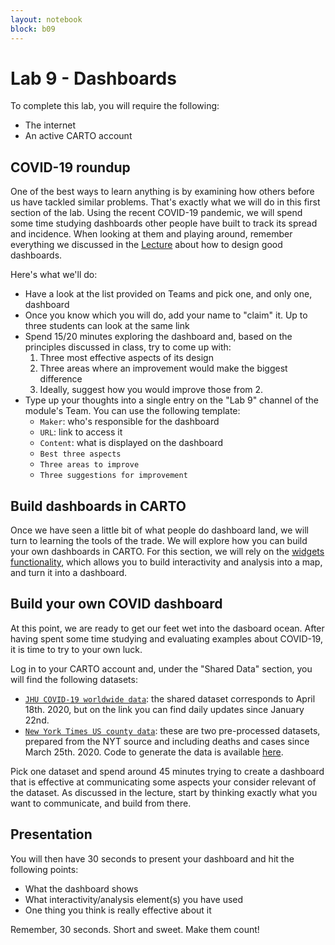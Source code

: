 ```yaml
---
layout: notebook
block: b09
---
```


# Lab 9 - Dashboards

To complete this lab, you will require the following:

- The internet
- An active CARTO account

## COVID-19 roundup

One of the best ways to learn anything is by examining how others before us have tackled similar problems. That's exactly what we will do in this first section of the lab. Using the recent COVID-19 pandemic, we will spend some time studying dashboards other people have built to track its spread and incidence. When looking at them and playing around, remember everything we discussed in the [Lecture](http://darribas.org/wmn/slidedecks/lecture_09.html) about how to design good dashboards.

Here's what we'll do:

- Have a look at the list provided on Teams and pick one, and only one, dashboard
- Once you know which you will do, add your name to "claim" it. Up to three students can look at the same link
- Spend 15/20 minutes exploring the dashboard and, based on the principles discussed in class, try to come up with:
    1. Three most effective aspects of its design
    2. Three areas where an improvement would make the biggest difference
    3. Ideally, suggest how you would improve those from 2.
- Type up your thoughts into a single entry on the "Lab 9" channel of the module's Team. You can use the following template:
    - `Maker`: who's responsible for the dashboard
    - `URL`: link to access it
    - `Content`: what is displayed on the dashboard
    - `Best three aspects`
    - `Three areas to improve`
    - `Three suggestions for improvement`

## Build dashboards in CARTO

Once we have seen a little bit of what people do dashboard land, we will turn to learning the tools of the trade. We will explore how you can build your own dashboards in CARTO. For this section, we will rely on the [widgets functionality](https://carto.com/help/tutorials/builder-widgets-overview/), which allows you to build interactivity and analysis into a map, and turn it into a dashboard.

## Build your own COVID dashboard

At this point, we are ready to get our feet wet into the dasboard ocean. After having spent some time studying and evaluating examples about COVID-19, it is time to try to your own luck.

Log in to your CARTO account and, under the "Shared Data" section, you will find the following datasets:

- [`JHU COVID-19 worldwide data`](https://github.com/CSSEGISandData/COVID-19/tree/master/csse_covid_19_data): the shared dataset corresponds to April 18th. 2020, but on the link you can find daily updates since January 22nd.
- [`New York Times US county data`](https://github.com/nytimes/covid-19-data): these are two pre-processed datasets, prepared from the NYT source and including deaths and cases since March 25th. 2020. Code to generate the data is available [here](lab_09_prepare_data).

Pick one dataset and spend around 45 minutes trying to create a dashboard that is effective at communicating some aspects your consider relevant of the dataset. As discussed in the lecture, start by thinking exactly what you want to communicate, and build from there.

## Presentation

You will then have 30 seconds to present your dashboard and hit the following points:

- What the dashboard shows
- What interactivity/analysis element(s) you have used
- One thing you think is really effective about it

Remember, 30 seconds. Short and sweet. Make them count!
